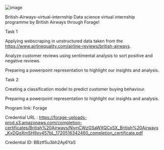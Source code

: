 ![image](https://github.com/Gnanadency/British-Airways-Virtual-Internship/assets/160882008/d2249917-6956-4e30-9896-394447a932d9)



British-Airways-virtual-internship
Data science virtual internship programme by British Airways through Forage!

Task 1

Applying webscraping in unstructured data taken from the https://www.airlinequality.com/airline-reviews/british-airways.

Analyze customer reviews using sentimental analysis to sort positive and negative reviews.

Preparing a powerpoint representation to highlight our insights and analysis.

Task 2

Creating a classification model to predict customer buying behaviour.

Preparing a powerpoint representation to highlight our insights and analysis.

Program link: Forage

Credential URL : https://forage-uploads-prod.s3.amazonaws.com/completion-certificates/British%20Airways/NjynCWzGSaWXQCxSX_British%20Airways_KxDQgXmSH9xy457bL_1720516342460_completion_certificate.pdf

Credential ID: BBztf5u3bh2Ay6YaS
